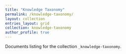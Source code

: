```yaml
---
title: "Knowledge Taxonomy"
permalink: /knowledge-taxonomy/
layout: collection
entries_layout: grid
collection: knowledge-taxonomy
author_profile: true
---
```


Documents listing for the collection `_knowledge-taxonomy`.
